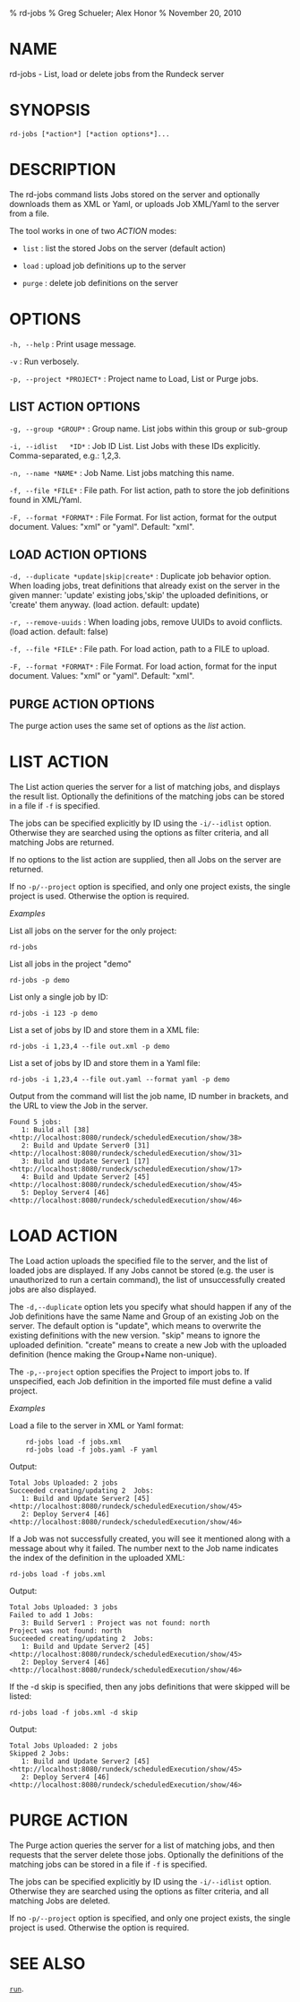 % rd-jobs
% Greg Schueler; Alex Honor
% November 20, 2010

# NAME

rd-jobs - List, load or delete jobs from the Rundeck server

# SYNOPSIS

`rd-jobs [*action*] [*action options*]...`

# DESCRIPTION

The rd-jobs command lists Jobs stored on the server and optionally downloads them as XML or Yaml, or uploads Job XML/Yaml to the server from a file.

The tool works in one of two *ACTION* modes:

* `list`
: list the stored Jobs on the server (default action)

* `load`
: upload job definitions up to the server

* `purge`
: delete job definitions on the server

# OPTIONS


`-h, --help`
: Print usage message.

`-v`
: Run verbosely.

`-p, --project *PROJECT*`
: Project name to Load, List or Purge jobs.

## LIST ACTION OPTIONS

`-g, --group *GROUP*`
: Group name. List jobs within this group or sub-group

`-i, --idlist	*ID*`
: Job ID List. List Jobs with these IDs explicitly. Comma-separated, e.g.: 1,2,3.

`-n, --name *NAME*`
: Job Name. List jobs matching this name.

`-f, --file *FILE*`
: File path. For list action, path to store the job definitions found in XML/Yaml.

`-F, --format *FORMAT*`
: File Format. For list action, format for the output document. Values: "xml" or "yaml". Default: "xml".

## LOAD ACTION OPTIONS

`-d, --duplicate *update|skip|create*`
: Duplicate job behavior option. When loading jobs, treat definitions that already exist on the server in the given manner: 'update' existing jobs,'skip' the uploaded definitions, or 'create' them anyway. (load action. default: update)

`-r, --remove-uuids`
: When loading jobs, remove UUIDs to avoid conflicts. (load action. default: false)

`-f, --file *FILE*`
: File path. For load action, path to a FILE to upload.

`-F, --format *FORMAT*`
: File Format. For load action, format for the input document. Values: "xml" or "yaml". Default: "xml".

## PURGE ACTION OPTIONS

The purge action uses the same set of options as the *list* action.

# LIST ACTION 

The List action queries the server for a list of matching jobs, and displays the result list. Optionally the definitions of the matching jobs can be stored in a file if `-f` is specified.

The jobs can be specified explicitly by ID using the `-i/--idlist` option. Otherwise they are searched using the options as filter criteria, and all matching Jobs are returned.

If no options to the list action are supplied, then all Jobs on the
server are returned.

If no `-p/--project` option is specified, and only one project exists, the single project is used.  Otherwise the option is required.

*Examples*

List all jobs on the server for the only project:

~~~~~~~~~~~~~~~~~~~~~~~~~~~~~~~~~~~~~~~~~~~~~~~~~ {.bash}
rd-jobs
~~~~~~~~~~~~~~~~~~~~~~~~~~~~~~~~~~~~~~~~~~~~~~~~~

List all jobs in the project "demo"

~~~~~~~~~~~~~~~~~~~~~~~~~~~~~~~~~~~~~~~~~~~~~~~~~ {.bash}
rd-jobs -p demo
~~~~~~~~~~~~~~~~~~~~~~~~~~~~~~~~~~~~~~~~~~~~~~~~~ 

List only a single job by ID:

~~~~~~~~~~~~~~~~~~~~~~~~~~~~~~~~~~~~~~~~~~~~~~~~~ {.bash}
rd-jobs -i 123 -p demo
~~~~~~~~~~~~~~~~~~~~~~~~~~~~~~~~~~~~~~~~~~~~~~~~~

List a set of jobs by ID and store them in a XML file:

~~~~~~~~~~~~~~~~~~~~~~~~~~~~~~~~~~~~~~~~~~~~~~~~~ {.bash}
rd-jobs -i 1,23,4 --file out.xml -p demo
~~~~~~~~~~~~~~~~~~~~~~~~~~~~~~~~~~~~~~~~~~~~~~~~~ 
    
List a set of jobs by ID and store them in a Yaml file:

~~~~~~~~~~~~~~~~~~~~~~~~~~~~~~~~~~~~~~~~~~~~~~~~~ {.bash}
rd-jobs -i 1,23,4 --file out.yaml --format yaml -p demo
~~~~~~~~~~~~~~~~~~~~~~~~~~~~~~~~~~~~~~~~~~~~~~~~~ 

Output from the command will list the job name, ID number in brackets,
and the URL to view the Job in the server.

    Found 5 jobs:
       1: Build all [38] <http://localhost:8080/rundeck/scheduledExecution/show/38>
       2: Build and Update Server0 [31] <http://localhost:8080/rundeck/scheduledExecution/show/31>
       3: Build and Update Server1 [17] <http://localhost:8080/rundeck/scheduledExecution/show/17>
       4: Build and Update Server2 [45] <http://localhost:8080/rundeck/scheduledExecution/show/45>
       5: Deploy Server4 [46] <http://localhost:8080/rundeck/scheduledExecution/show/46>
   
# LOAD ACTION
   
The Load action uploads the specified file to the server, and the list of loaded jobs are displayed. If any Jobs cannot be stored (e.g. the user is unauthorized to run a certain command), the list of unsuccessfully created jobs are also displayed.

The `-d,--duplicate` option lets you specify what should happen if any
of the Job definitions have the same Name and Group of an existing Job
on the server. The default option is "update", which means to
overwrite the existing definitions with the new version. "skip" means
to ignore the uploaded definition. "create" means to create a new Job
with the uploaded definition (hence making the Group+Name non-unique).

The `-p,--project` option specifies the Project to import jobs to. If unspecified, each Job definition in the imported file must define a valid project.

*Examples*

Load a file to the server in XML or Yaml format:

~~~~~~~~~~~~~~~~~~~~~~~~~~~~~~~~~~~~~~~~~~~~~~~~~ {.bash}
    rd-jobs load -f jobs.xml
    rd-jobs load -f jobs.yaml -F yaml
~~~~~~~~~~~~~~~~~~~~~~~~~~~~~~~~~~~~~~~~~~~~~~~~~ 

Output:

    Total Jobs Uploaded: 2 jobs
    Succeeded creating/updating 2  Jobs:
       1: Build and Update Server2 [45] <http://localhost:8080/rundeck/scheduledExecution/show/45>
       2: Deploy Server4 [46] <http://localhost:8080/rundeck/scheduledExecution/show/46>

If a Job was not successfully created, you will see it mentioned along with a message about why it failed. The number next to the Job name indicates the index of the definition in the uploaded XML:

~~~~~~~~~~~~~~~~~~~~~~~~~~~~~~~~~~~~~~~~~~~~~~~~~ {.bash}
rd-jobs load -f jobs.xml
~~~~~~~~~~~~~~~~~~~~~~~~~~~~~~~~~~~~~~~~~~~~~~~~~ 

Output:

    Total Jobs Uploaded: 3 jobs
    Failed to add 1 Jobs:
       3: Build Server1 : Project was not found: north
    Project was not found: north
    Succeeded creating/updating 2  Jobs:
       1: Build and Update Server2 [45] <http://localhost:8080/rundeck/scheduledExecution/show/45>
       2: Deploy Server4 [46] <http://localhost:8080/rundeck/scheduledExecution/show/46>

If the -d skip is specified, then any jobs definitions that were skipped will be listed:

~~~~~~~~~~~~~~~~~~~~~~~~~~~~~~~~~~~~~~~~~~~~~~~~~ {.bash}
rd-jobs load -f jobs.xml -d skip
~~~~~~~~~~~~~~~~~~~~~~~~~~~~~~~~~~~~~~~~~~~~~~~~~

Output:

    Total Jobs Uploaded: 2 jobs
    Skipped 2 Jobs:
       1: Build and Update Server2 [45] <http://localhost:8080/rundeck/scheduledExecution/show/45>
       2: Deploy Server4 [46] <http://localhost:8080/rundeck/scheduledExecution/show/46>

# PURGE ACTION

The Purge action queries the server for a list of matching jobs, and then requests that the server delete those jobs. Optionally the definitions of the matching jobs can be stored in a file if `-f` is specified.

The jobs can be specified explicitly by ID using the `-i/--idlist` option. Otherwise they are searched using the options as filter criteria, and all matching Jobs are deleted.

If no `-p/--project` option is specified, and only one project exists, the single project is used.  Otherwise the option is required.



   
# SEE ALSO

[`run`](run.html).

